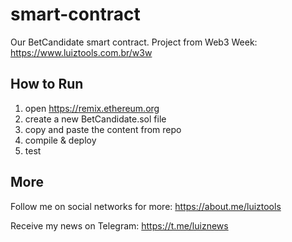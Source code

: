 # smart-contract

Our BetCandidate smart contract. Project from Web3 Week: https://www.luiztools.com.br/w3w

## How to Run

1. open https://remix.ethereum.org
2. create a new BetCandidate.sol file
3. copy and paste the content from repo
4. compile & deploy
5. test

## More

Follow me on social networks for more: https://about.me/luiztools

Receive my news on Telegram: https://t.me/luiznews